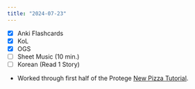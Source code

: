 ```yaml
---
title: "2024-07-23"
---
```


- [x] Anki Flashcards
- [x] KoL
- [x] OGS
- [ ] Sheet Music (10 min.)
- [ ] Korean (Read 1 Story)

* Worked through first half of the Protege [New Pizza Tutorial](https://www.michaeldebellis.com/post/new-protege-pizza-tutorial).